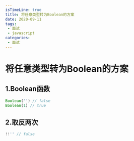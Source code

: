```yaml
---
isTimeLine: true
title: 将任意类型转为Boolean的方案
date: 2020-09-11
tags:
 - 面试
 - javascript
categories:
 - 面试
---
```

# 将任意类型转为Boolean的方案

## 1.Boolean函数
```js
Boolean('') // false
Boolean(1) // true
```

## 2.取反两次
```js
!!'' // false
```
